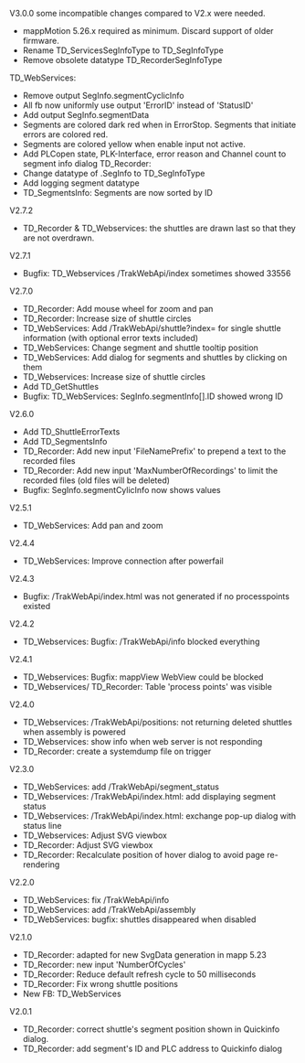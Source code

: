 V3.0.0
some incompatible changes compared to V2.x were needed.

- mappMotion 5.26.x required as minimum. Discard support of older firmware.
- Rename TD_ServicesSegInfoType to TD_SegInfoType
- Remove obsolete datatype TD_RecorderSegInfoType

TD_WebServices:
- Remove output SegInfo.segmentCyclicInfo
- All fb now uniformly use output 'ErrorID' instead of 'StatusID'
- Add output SegInfo.segmentData
- Segments are colored dark red when in ErrorStop. Segments that initiate errors are colored red.
- Segments are colored yellow when enable input not active.
- Add PLCopen state, PLK-Interface, error reason and Channel count to segment info dialog
TD_Recorder:
- Change datatype of .SegInfo to TD_SegInfoType
- Add logging segment datatype
- TD_SegmentsInfo: Segments are now sorted by ID


V2.7.2
- TD_Recorder & TD_Webservices: the shuttles are drawn last so that they are not overdrawn.

V2.7.1
- Bugfix: TD_Webservices /TrakWebApi/index sometimes showed 33556

V2.7.0
- TD_Recorder: Add mouse wheel for zoom and pan
- TD_Recorder: Increase size of shuttle circles
- TD_WebServices: Add /TrakWebApi/shuttle?index=<shuttle index> for single shuttle information (with optional error texts included)
- TD_WebServices: Change segment and shuttle tooltip position
- TD_WebServices: Add dialog for segments and shuttles by clicking on them 
- TD_Webservices: Increase size of shuttle circles
- Add TD_GetShuttles
- Bugfix: TD_WebServices: SegInfo.segmentInfo[].ID showed wrong ID

V2.6.0
- Add TD_ShuttleErrorTexts
- Add TD_SegmentsInfo
- TD_Recorder: Add new input 'FileNamePrefix' to prepend a text to the recorded files
- TD_Recorder: Add new input 'MaxNumberOfRecordings' to limit the recorded files (old files will be deleted)  
- Bugfix: SegInfo.segmentCylicInfo now shows values

V2.5.1
- TD_WebServices: Add pan and zoom

V2.4.4
- TD_WebServices: Improve connection after powerfail

V2.4.3
- Bugfix: /TrakWebApi/index.html was not generated if no processpoints existed

V2.4.2
- TD_Webservices: Bugfix: /TrakWebApi/info blocked everything

V2.4.1
- TD_Webservices: Bugfix: mappView WebView could be blocked
- TD_Webservices/ TD_Recorder: Table 'process points' was visible

V2.4.0
- TD_Webservices: /TrakWebApi/positions: not returning deleted shuttles when assembly is powered
- TD_Webservices: show info when web server is not responding
- TD_Recorder: create a systemdump file on trigger

V2.3.0
- TD_WebServices: add /TrakWebApi/segment_status
- TD_Webservices: /TrakWebApi/index.html: add displaying segment status
- TD_Webservices: /TrakWebApi/index.html: exchange pop-up dialog with status line
- TD_Webservices: Adjust SVG viewbox
- TD_Recorder: Adjust SVG viewbox
- TD_Recorder: Recalculate position of hover dialog to avoid page re-rendering

V2.2.0
- TD_WebServices: fix /TrakWebApi/info
- TD_WebServices: add /TrakWebApi/assembly
- TD_WebServices: bugfix: shuttles disappeared when disabled

V2.1.0
- TD_Recorder: adapted for new SvgData generation in mapp 5.23
- TD_Recorder: new input 'NumberOfCycles'
- TD_Recorder: Reduce default refresh cycle to 50 milliseconds
- TD_Recorder: Fix wrong shuttle positions
- New FB: TD_WebServices


V2.0.1
- TD_Recorder: correct shuttle's segment position shown in Quickinfo dialog.
- TD_Recorder: add segment's ID and PLC address to Quickinfo dialog











